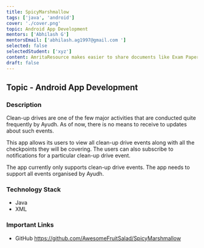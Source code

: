 ```yaml
---
title: SpicyMarshmallow
tags: ['java', 'android']
cover: './cover.png'
topic: Android App Development
mentors: ['Abhilash G']
mentorsEmail: ['abhilash.ag1997@gmail.com ']
selected: false
selectedStudent: ['xyz']
content: AmritaResource makes easier to share documents like Exam Paper, Study Material
draft: false
---
```


## Topic - Android App Development

### Description 

Clean-up drives are one of the few major activities that are conducted quite frequently by Ayudh. As of now, there is no means to receive to updates about such events. 

This app allows its users to view all clean-up drive events along with all the checkpoints they will be covering. The users can also subscribe to notifications for a particular clean-up drive event.

The app currently only supports clean-up drive events. The app needs to support all events organised by Ayudh.

### Technology Stack
 
 - Java
 - XML
 
### Important Links

- GitHub
https://github.com/AwesomeFruitSalad/SpicyMarshmallow
